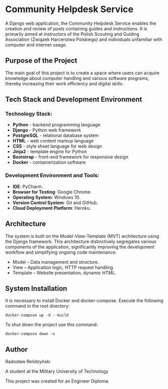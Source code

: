 # Community Helpdesk Service

A Django web application, the Community Helpdesk Service enables the creation and review of posts containing guides and instructions. It is primarily aimed at instructors of the Polish Scouting and Guiding Association (Związek Harcerstwa Polskiego) and individuals unfamiliar with computer and internet usage.

## Purpose of the Project

The main goal of this project is to create a space where users can acquire knowledge about computer handling and various software programs, thereby increasing their work efficiency and digital skills.

## Tech Stack and Development Environment

### Technology Stack:
- **Python** - backend programming language
- **Django** - Python web framework
- **PostgreSQL** - relational database system
- **HTML** - web content markup language
- **CSS** -  style sheet language for web design
- **Jinja2** - template engine for Python
- **Bootstrap** - front-end framework for responsive design
- **Docker** - containerization software

### Development Environment and Tools:
- **IDE**: PyCharm.
- **Browser for Testing**: Google Chrome.
- **Operating System**: Windows 10.
- **Version Control System**: Git and GitHub.
- **Cloud Deployment Platform**: Heroku.

## Architecture

The system is built on the Model-View-Template (MVT) architecture using the Django framework. This architecture distinctively segregates various components of the application, significantly improving the development workflow and simplifying ongoing code maintenance.

- Model – Data management and structure.
- View – Application logic, HTTP request handling.
- Template – Website presentation, dynamic HTML.


## System Installation

It is necessary to install Docker and docker-compose.
Execute the following command in the root directory:

`docker-compose up -d --build`

To shut down the project use this command:

`docker-compose down -v`


## Author

Radosław Relidzyński

A student at the Military University of Technology

This project was created for an Engineer Diploma.
